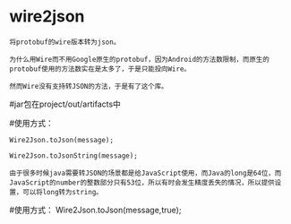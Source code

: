 # wire2json
    将protobuf的wire版本转为json。
    
    为什么用Wire而不用Google原生的protobuf，因为Android的方法数限制，而原生的protobuf使用的方法数实在是太多了，于是只能投向Wire。
    
    然而Wire没有支持转JSON的方法，于是有了这个库。

#jar包在project/out/artifacts中

#使用方式：

    Wire2Json.toJson(message);

    Wire2Json.toJsonString(message);

    由于很多时候java需要转JSON的场景都是给JavaScript使用，而Java的long是64位，而JavaScript的number的整数部分只有53位，所以有时会发生精度丢失的情况，所以提供设置，可以将long转为string。

#使用方式：
    Wire2Json.toJson(message,true);
